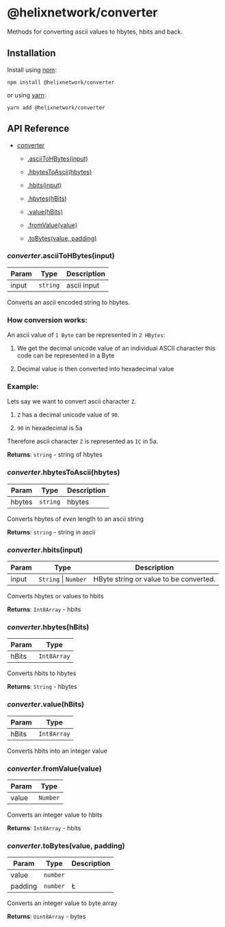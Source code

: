# @helixnetwork/converter

Methods for converting ascii values to hbytes, hbits and back.

## Installation

Install using [npm](https://www.npmjs.org/):
```
npm install @helixnetwork/converter
```

or using [yarn](https://yarnpkg.com/):

```
yarn add @helixnetwork/converter
```

## API Reference


* [converter](#module_converter)

    * [.asciiToHBytes(input)](#module_converter.asciiToHBytes)

    * [.hbytesToAscii(hbytes)](#module_converter.hbytesToAscii)

    * [.hbits(input)](#module_converter.hbits)

    * [.hbytes(hBits)](#module_converter.hbytes)

    * [.value(hBits)](#module_converter.value)

    * [.fromValue(value)](#module_converter.fromValue)

    * [.toBytes(value, padding)](#module_converter.toBytes)


<a name="module_converter.asciiToHBytes"></a>

### *converter*.asciiToHBytes(input)

| Param | Type | Description |
| --- | --- | --- |
| input | <code>string</code> | ascii input |

Converts an ascii encoded string to hbytes.

### How conversion works:

An ascii value of `1 Byte` can be represented in `2 HBytes`:

1. We get the decimal unicode value of an individual ASCII character this code can be represented in a Byte

2. Decimal value is then converted into hexadecimal value

### Example:

Lets say we want to convert ascii character `Z`.

1. `Z` has a decimal unicode value of `90`.

2. `90` in hexadecimal is 5a

Therefore ascii character `Z` is represented as `IC` in 5a.

**Returns**: <code>string</code> - string of hbytes  
<a name="module_converter.hbytesToAscii"></a>

### *converter*.hbytesToAscii(hbytes)

| Param | Type | Description |
| --- | --- | --- |
| hbytes | <code>string</code> | hbytes |

Converts hbytes of _even_ length to an ascii string

**Returns**: <code>string</code> - string in ascii  
<a name="module_converter.hbits"></a>

### *converter*.hbits(input)

| Param | Type | Description |
| --- | --- | --- |
| input | <code>String</code> \| <code>Number</code> | HByte string or value to be converted. |

Converts hbytes or values to hbits

**Returns**: <code>Int8Array</code> - hbits  
<a name="module_converter.hbytes"></a>

### *converter*.hbytes(hBits)

| Param | Type |
| --- | --- |
| hBits | <code>Int8Array</code> |

Converts hbits to hbytes

**Returns**: <code>String</code> - hbytes  
<a name="module_converter.value"></a>

### *converter*.value(hBits)

| Param | Type |
| --- | --- |
| hBits | <code>Int8Array</code> |

Converts hbits into an integer value

<a name="module_converter.fromValue"></a>

### *converter*.fromValue(value)

| Param | Type |
| --- | --- |
| value | <code>Number</code> |

Converts an integer value to hbits

**Returns**: <code>Int8Array</code> - hbits  
<a name="module_converter.toBytes"></a>

### *converter*.toBytes(value, padding)

| Param | Type | Description |
| --- | --- | --- |
| value | <code>number</code> |  |
| padding | <code>number</code> | Ł |

Converts an integer value to byte array

**Returns**: <code>Uint8Array</code> - bytes  

